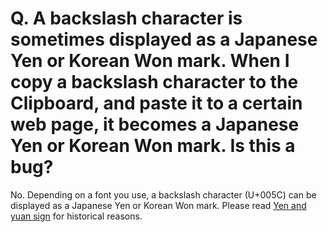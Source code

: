 # Q. A backslash character is sometimes displayed as a Japanese Yen or Korean Won mark. When I copy a backslash character to the Clipboard, and paste it to a certain web page, it becomes a Japanese Yen or Korean Won mark. Is this a bug?

No. Depending on a font you use, a backslash character (U+005C) can be displayed as a Japanese Yen or Korean Won mark. Please read [Yen and yuan sign](https://en.wikipedia.org/wiki/Yen_and_yuan_sign) for historical reasons.
